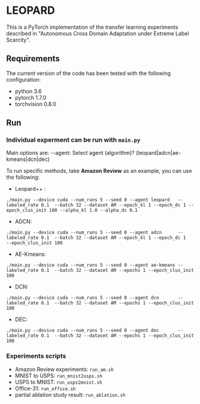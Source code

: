 # LEOPARD
This is a PyTorch implementation of the transfer learning experiments described in "Autonomous Cross Domain Adaptation under Extreme Label Scarcity".


## Requirements
The current version of the code has been tested with the following configuration:
- python 3.6
- pytorch 1.7.0
- torchvision 0.8.0

## Run
### Individual experment can be run with `main.py`
Main options are:
--agent: Select agent (algorithm)? (leopard|adcn|ae-kmeans|dcn|dec)

To run specific methods, take **Amazon Review** as an example, you can use the following:
- Leopard++ : 
```
./main.py --device cuda --num_runs 5 --seed 0 --agent leopard   --labeled_rate 0.1  --batch 32 --dataset AM --epoch_kl 1 --epoch_dc 1 --epoch_clus_init 100 --alpha_kl 1.0 --alpha_dc 0.1
```
- ADCN:
```
./main.py --device cuda --num_runs 5 --seed 0 --agent adcn      --labeled_rate 0.1  --batch 32 --dataset AM --epoch_kl 1 --epoch_dc 1   --epoch_clus_init 100
```
- AE-Kmeans:
```
./main.py --device cuda --num_runs 5 --seed 0 --agent ae-kmeans --labeled_rate 0.1  --batch 32 --dataset AM --epochs 1 --epoch_clus_init 100
```
- DCN:
```
./main.py --device cuda --num_runs 5 --seed 0 --agent dcn       --labeled_rate 0.1  --batch 32 --dataset AM --epochs 1 --epoch_clus_init 100
```
- DEC:
```
./main.py --device cuda --num_runs 5 --seed 0 --agent dec       --labeled_rate 0.1  --batch 32 --dataset AM --epochs 1 --epoch_clus_init 100
```



### Experiments scripts
- Amazon Review experiments: `run_am.sh`
- MNIST to USPS: `run_mnist2usps.sh`
- USPS to MNIST: `run_usps2mnist.sh`
- Office-31: `run_office.sh`
- partial ablation study result: `run_ablation.sh`
